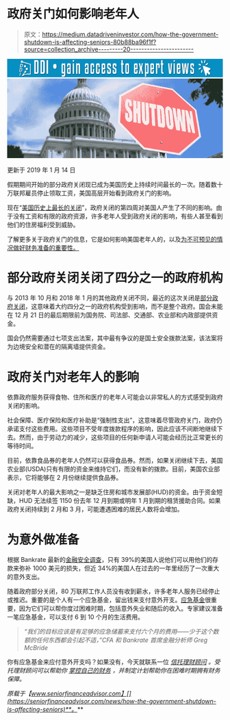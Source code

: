 # 政府关门如何影响老年人

> 原文：<https://medium.datadriveninvestor.com/how-the-government-shutdown-is-affecting-seniors-80b88ba96f1f?source=collection_archive---------20----------------------->

[![](img/928a05b0487866458de670d5a3bda49c.png)](http://www.track.datadriveninvestor.com/1B9E)![](img/87420b1317da898d972f384fdc24c8af.png)

更新于 2019 年 1 月 14 日

假期期间开始的部分政府关闭现已成为美国历史上持续时间最长的一次。随着数十万联邦雇员停止领取工资，美国高层开始看到政府关门的影响。

现在“[美国历史上最长的关闭](https://www.cnn.com/politics/live-news/longest-government-shutdown/index.html)”，政府关闭的第四周对美国人产生了不同的影响。由于没有工资和有限的政府资源，许多老年人受到政府关闭的影响，有些人甚至看到他们的住房福利受到威胁。

了解更多关于政府关门的信息，它是如何影响美国老年人的，以及[为不可预见的情况做好财务准备的重要性。](https://seniorfinanceadvisor.com/resources/financial-planning-assessment)

# 部分政府关闭关闭了四分之一的政府机构

与 2013 年 10 月和 2018 年 1 月的其他政府关闭不同，最近的这次关闭是[部分政府关闭](https://www.vox.com/policy-and-politics/2018/12/20/18136667/partial-government-shutdown-post-office-military-passports)，这意味着大约四分之一的政府机构受到影响，而不是整个政府。国会未能在 12 月 21 日的最后期限前为国务院、司法部、交通部、农业部和内政部提供资金。

国会仍然需要通过七项支出法案，其中最有争议的是国土安全拨款法案，该法案将为边境安全和潜在的隔离墙提供资金。

# 政府关门对老年人的影响

依靠政府服务获得食物、住所和医疗的老年人可能会以非常私人的方式感受到政府关闭的影响。

社会保障、医疗保险和医疗补助是“强制性支出”，这意味着尽管政府关门，政府仍承诺支付这些费用。这些项目不受年度拨款程序的影响，因此应该不间断地继续下去。然而，由于劳动力的减少，这些项目的任何新申请人可能会经历比正常更长的等待时间。

目前，依靠食品券的老年人仍然可以获得食品券。然而，如果关闭继续下去，美国农业部(USDA)只有有限的资金来维持它们，而没有新的拨款。目前，美国农业部表示，它将能够在 2 月份继续提供食品券。

关闭对老年人的最大影响之一是缺乏住房和城市发展部(HUD)的资金。由于资金短缺，HUD 无法续签 1150 份去年 12 月到期或明年 1 月到期的租赁援助合同。如果政府关闭持续到 2 月和 3 月，可能遭遇困难的居民人数将会增加。

# 为意外做准备

根据 Bankrate 最新的[金融安全调查](https://www.bankrate.com/banking/savings/financial-security-0118/)，只有 39%的美国人说他们可以用他们的存款来弥补 1000 美元的损失，但近 34%的美国人在过去的一年里经历了一次重大的意外支出。

随着政府部分关闭，80 万联邦工作人员没有收到薪水，许多老年人服务已经停止或推迟。重要的是个人有一个应急基金，留出钱来支付意外开支。[应急基金](https://seniorfinanceadvisor.com/news/americans-emergency-expenses)很重要，因为它们可以帮你度过困难时期，包括意外失业和随后的收入。专家建议准备一笔应急基金，可以支付 6 到 10 个月的生活费用。

> *“我们的目标应该是有足够的应急储蓄来支付六个月的费用——少于这个数额的任何东西都会引起不适，”CFA 和 Bankrate 首席金融分析师 Greg McBride*

你有应急基金来应付意外开支吗？如果没有，今天就联系一位 [*信托理财顾问*](https://seniorfinanceadvisor.com/resources/how-to-find-a-financial-advisor) *。受托理财顾问可以帮助你* [*掌控自己的财务*](https://seniorfinanceadvisor.com/news/get-control-of-your-finances-in-2019) *，并制定计划帮助你在困难时期拥有财务保障。*

*原载于【www.seniorfinanceadvisor.com】[](https://seniorfinanceadvisor.com/news/how-the-government-shutdown-is-affecting-seniors)**。***